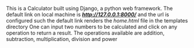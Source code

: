 This is a Calculator built using Django, a python web framework.
The default link on local machine is ***http://127.0.0.1:8000/*** and the url is configured such the default link renders the *home.html* file in the templates directory
One can input two numbers to be calculated and click on any operation to return a result.
The operations available are addition, subtraction, multiplication, division and power